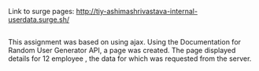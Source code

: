 Link to surge pages:
http://tiy-ashimashrivastava-internal-userdata.surge.sh/

##
This assignment was based on using ajax. 
Using the Documentation for Random User Generator API, a page was created.
The page displayed details for 12 employee , the data for which was requested from the server.